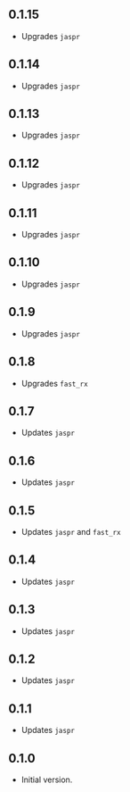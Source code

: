 ## 0.1.15
- Upgrades `jaspr`

## 0.1.14
- Upgrades `jaspr`

## 0.1.13
- Upgrades `jaspr`

## 0.1.12
- Upgrades `jaspr`

## 0.1.11
- Upgrades `jaspr`

## 0.1.10
- Upgrades `jaspr`

## 0.1.9
- Upgrades `jaspr`

## 0.1.8
- Upgrades `fast_rx`

## 0.1.7
- Updates `jaspr`

## 0.1.6
- Updates `jaspr`

## 0.1.5
- Updates `jaspr` and `fast_rx`

## 0.1.4
- Updates `jaspr`

## 0.1.3
- Updates `jaspr`

## 0.1.2
- Updates `jaspr`

## 0.1.1
- Updates `jaspr`

## 0.1.0
- Initial version.
